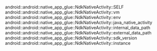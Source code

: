 android::android::native_app_glue::NdkNativeActivity::SELF
android::android::native_app_glue::NdkNativeActivity::vm
android::android::native_app_glue::NdkNativeActivity::env
android::android::native_app_glue::NdkNativeActivity::java_native_activity
android::android::native_app_glue::NdkNativeActivity::internal_data_path
android::android::native_app_glue::NdkNativeActivity::external_data_path
android::android::native_app_glue::NdkNativeActivity::sdk_version
android::android::native_app_glue::NdkNativeActivity::instance